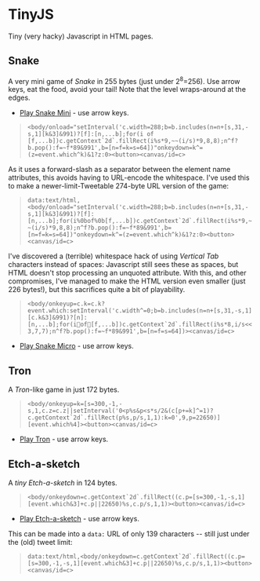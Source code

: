 # TinyJS

Tiny (very hacky) Javascript in HTML pages.

## Snake

A very mini game of *Snake* in 255 bytes (just under 2<sup>8</sup>=256). Use arrow keys, eat the food, avoid your tail! Note that the level wraps-around at the edges.

  * [Play Snake Mini](https://danielgjackson.github.io/tinyjs/mini.html) - use arrow keys.

> ```<body/onload="setInterval('c.width=288;b=b.includes(n=n+[s,31,-s,1][k&3]&991)?[f]:[n,...b];for(i of [f,...b])c.getContext`2d`.fillRect(i%s*9,~~(i/s)*9,8,8);n^f?b.pop():f=~f*89&991',b=[n=f=k=s=64])"onkeydown=k^=(z=event.which^k)&1?z:0><button><canvas/id=c>```

As it uses a forward-slash as a separator between the element name attributes, this avoids having to URL-encode the whitespace.  I've used this to make a newer-limit-Tweetable 274-byte URL version of the game:

> ```data:text/html,<body/onload="setInterval('c.width=288;b=b.includes(n=n+[s,31,-s,1][k&3]&991)?[f]:[n,...b];for(i%0bof%0b[f,...b])c.getContext`2d`.fillRect(i%s*9,~~(i/s)*9,8,8);n^f?b.pop():f=~f*89&991',b=[n=f=k=s=64])"onkeydown=k^=(z=event.which^k)&1?z:0><button><canvas/id=c>```

I've discovered a (terrible) whitespace hack of using *Vertical Tab* characters instead of spaces: Javascript still sees these as spaces, but HTML doesn't stop processing an unquoted attribute. With this, and other compromises, I've managed to make the HTML version even smaller (just 226 bytes!), but this sacrifices quite a bit of playability.

> ```<body/onkeyup=c.k=c.k?event.which:setInterval('c.width^=0;b=b.includes(n=n+[s,31,-s,1][c.k&3]&991)?[n]:[n,...b];for(iof[f,...b])c.getContext`2d`.fillRect(i%s*8,i/s<<3,7,7);n^f?b.pop():f=~f*89&991',b=[n=f=s=64])><canvas/id=c>```

  * [Play Snake Micro](https://danielgjackson.github.io/tinyjs/micro.html) - use arrow keys.

<!--
data:text/html,<body/onkeyup=c.k=c.k?event.which:setInterval('c.width^=0;b=b.includes(n=n+[s,31,-s,1][c.k&3]&991)?[n]:[n,...b];for(i%0bof%0b[f,...b])c.getContext`2d`.fillRect(i%s*8,i/s<<3,7,7);n^f?b.pop():f=~f*89&991',b=[n=f=s=64])><canvas/id=c>
-->

## Tron

A *Tron*-like game in just 172 bytes.

> ```<body/onkeyup=k=[s=300,-1,-s,1,c.z=c.z||setInterval('0<p%s&p<s*s/2&(c[p+=k]^=1)?c.getContext`2d`.fillRect(p%s,p/s,1,1):k=0',9,p=22650)][event.which%4]><button><canvas/id=c>```

* [Play Tron](https://danielgjackson.github.io/tinyjs/tron.html) - use arrow keys.

<!--
data:text/html,<body/onkeyup=k=[s=300,-1,-s,1,c.z=c.z||setInterval('0<p%s&p<s*s/2&(c[p+=k]^=1)?c.getContext`2d`.fillRect(p%s,p/s,1,1):k=0',9,p=22650)][event.which%4]><button><canvas/id=c>
-->

## Etch-a-sketch

A *tiny* *Etch-a-sketch* in 124 bytes.

> ```<body/onkeydown=c.getContext`2d`.fillRect((c.p=[s=300,-1,-s,1][event.which&3]+c.p||22650)%s,c.p/s,1,1)><button><canvas/id=c>```

  * [Play Etch-a-sketch](https://danielgjackson.github.io/tinyjs/etch.html) - use arrow keys.

This can be made into a `data:` URL of only 139 characters -- still just under the (old) tweet limit:

> ```data:text/html,<body/onkeydown=c.getContext`2d`.fillRect((c.p=[s=300,-1,-s,1][event.which&3]+c.p||22650)%s,c.p/s,1,1)><button><canvas/id=c>```

<!--
data:text/html,<body/onkeydown=c.getContext`2d`.fillRect((c.p=[s=300,-1,-s,1][event.which&3]+c.p||22650)%s,c.p/s,1,1)><button><canvas/id=c>
-->
